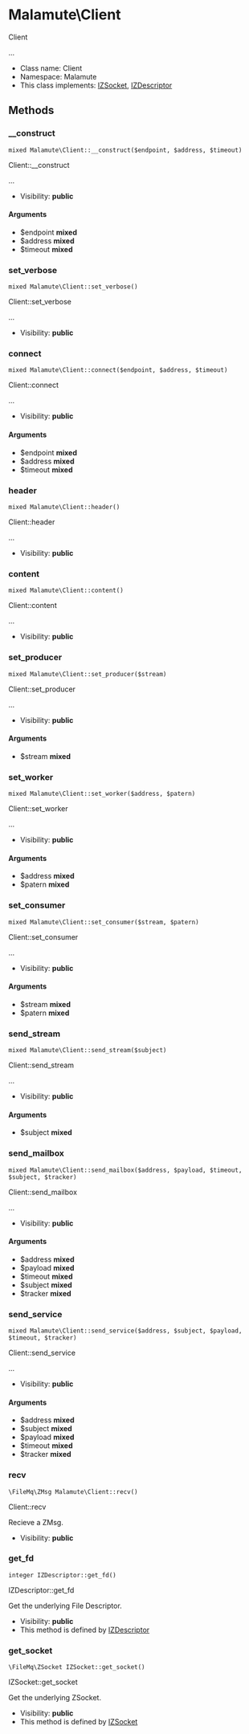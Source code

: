 Malamute\Client
===============

Client

...


* Class name: Client
* Namespace: Malamute
* This class implements: [IZSocket](IZSocket.md), [IZDescriptor](IZDescriptor.md)






Methods
-------


### __construct

    mixed Malamute\Client::__construct($endpoint, $address, $timeout)

Client::__construct

...

* Visibility: **public**


#### Arguments
* $endpoint **mixed**
* $address **mixed**
* $timeout **mixed**



### set_verbose

    mixed Malamute\Client::set_verbose()

Client::set_verbose

...

* Visibility: **public**




### connect

    mixed Malamute\Client::connect($endpoint, $address, $timeout)

Client::connect

...

* Visibility: **public**


#### Arguments
* $endpoint **mixed**
* $address **mixed**
* $timeout **mixed**



### header

    mixed Malamute\Client::header()

Client::header

...

* Visibility: **public**




### content

    mixed Malamute\Client::content()

Client::content

...

* Visibility: **public**




### set_producer

    mixed Malamute\Client::set_producer($stream)

Client::set_producer

...

* Visibility: **public**


#### Arguments
* $stream **mixed**



### set_worker

    mixed Malamute\Client::set_worker($address, $patern)

Client::set_worker

...

* Visibility: **public**


#### Arguments
* $address **mixed**
* $patern **mixed**



### set_consumer

    mixed Malamute\Client::set_consumer($stream, $patern)

Client::set_consumer

...

* Visibility: **public**


#### Arguments
* $stream **mixed**
* $patern **mixed**



### send_stream

    mixed Malamute\Client::send_stream($subject)

Client::send_stream

...

* Visibility: **public**


#### Arguments
* $subject **mixed**



### send_mailbox

    mixed Malamute\Client::send_mailbox($address, $payload, $timeout, $subject, $tracker)

Client::send_mailbox

...

* Visibility: **public**


#### Arguments
* $address **mixed**
* $payload **mixed**
* $timeout **mixed**
* $subject **mixed**
* $tracker **mixed**



### send_service

    mixed Malamute\Client::send_service($address, $subject, $payload, $timeout, $tracker)

Client::send_service

...

* Visibility: **public**


#### Arguments
* $address **mixed**
* $subject **mixed**
* $payload **mixed**
* $timeout **mixed**
* $tracker **mixed**



### recv

    \FileMq\ZMsg Malamute\Client::recv()

Client::recv

Recieve a ZMsg.

* Visibility: **public**




### get_fd

    integer IZDescriptor::get_fd()

IZDescriptor::get_fd

Get the underlying File Descriptor.

* Visibility: **public**
* This method is defined by [IZDescriptor](IZDescriptor.md)




### get_socket

    \FileMq\ZSocket IZSocket::get_socket()

IZSocket::get_socket

Get the underlying ZSocket.

* Visibility: **public**
* This method is defined by [IZSocket](IZSocket.md)




